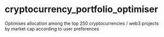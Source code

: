 # cryptocurrency_portfolio_optimiser
Optimises allocation among the top 250 cryptocurrencies / web3 projects by market cap according to user preferences
